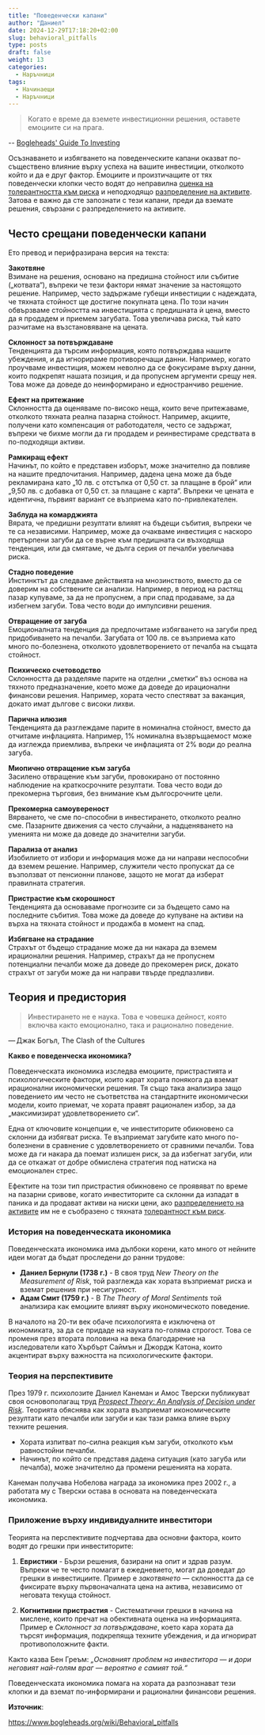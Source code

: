 ```yaml
---
title: "Поведенчески капани"
author: "Даниел"
date: 2024-12-29T17:18:20+02:00
slug: behavioral_pitfalls
type: posts
draft: false
weight: 13
categories:
  - Наръчници
tags:
  - Начинаещи
  - Наръчници
---
```


> Когато е време да вземете инвестиционни решения, оставете емоциите си на прага.

-- [Bogleheads' Guide To Investing](https://www.bogleheads.org/wiki/Bogleheads%27_Guide_To_Investing "Bogleheads' Guide To Investing")

Осъзнаването и избягването на поведенческите капани оказват по-съществено влияние върху успеха на вашите инвестиции, отколкото който и да е друг фактор. Емоциите и произтичащите от тях поведенчески клопки често водят до неправилна [оценка на толерантността към риска](/posts/risk_tolerance) и неподходящо [разпределение на активите](/posts/asset_allocation). Затова е важно да сте запознати с тези капани, преди да вземате решения, свързани с разпределението на активите.

## Често срещани поведенчески капани

Ето превод и перифразирана версия на текста:

**Закотвяне**  
Взимане на решения, основано на предишна стойност или събитие („котвата“), въпреки че тези фактори нямат значение за настоящото решение. Например, често задържаме губещи инвестиции с надеждата, че тяхната стойност ще достигне покупната цена. По този начин обвързваме стойността на инвестицията с предишната ѝ цена, вместо да я продадем и приемем загубата. Това увеличава риска, тъй като разчитаме на възстановяване на цената.

**Склонност за потвърждаване**  
Тенденцията да търсим информация, която потвърждава нашите убеждения, и да игнорираме противоречащи данни. Например, когато проучваме инвестиция, можем неволно да се фокусираме върху данни, които подкрепят нашата позиция, и да пропуснем аргументи срещу нея. Това може да доведе до неинформирано и едностранчиво решение.

**Ефект на притежание**  
Склонността да оценяваме по-високо неща, които вече притежаваме, отколкото тяхната реална пазарна стойност. Например, акциите, получени като компенсация от работодателя, често се задържат, въпреки че бихме могли да ги продадем и реинвестираме средствата в по-подходящи активи.

**Рамкиращ ефект**  
Начинът, по който е представен изборът, може значително да повлияе на нашите предпочитания. Например, дадена цена може да бъде рекламирана като „10 лв. с отстъпка от 0,50 ст. за плащане в брой“ или „9,50 лв. с добавка от 0,50 ст. за плащане с карта“. Въпреки че цената е идентична, първият вариант се възприема като по-привлекателен.

**Заблуда на комарджията**  
Вярата, че предишни резултати влияят на бъдещи събития, въпреки че те са независими. Например, може да очакваме инвестиция с наскоро претърпени загуби да се върне към предишната си възходяща тенденция, или да смятаме, че дълга серия от печалби увеличава риска.

**Стадно поведение**  
Инстинктът да следваме действията на мнозинството, вместо да се доверим на собствените си анализи. Например, в период на растящ пазар купуваме, за да не пропуснем, а при спад продаваме, за да избегнем загуби. Това често води до импулсивни решения.

**Отвращение от загуба**  
Емоционалната тенденция да предпочитаме избягването на загуби пред придобиването на печалби. Загубата от 100 лв. се възприема като много по-болезнена, отколкото удовлетворението от печалба на същата стойност.

**Психическо счетоводство**  
Склонността да разделяме парите на отделни „сметки“ въз основа на тяхното предназначение, което може да доведе до ирационални финансови решения. Например, хората често спестяват за ваканция, докато имат дългове с високи лихви.

**Парична илюзия**  
Тенденцията да разглеждаме парите в номинална стойност, вместо да отчитаме инфлацията. Например, 1% номинална възвръщаемост може да изглежда приемлива, въпреки че инфлацията от 2% води до реална загуба.

**Миопично отвращение към загуба**  
Засилено отвращение към загуби, провокирано от постоянно наблюдение на краткосрочните резултати. Това често води до прекомерна търговия, без внимание към дългосрочните цели.

**Прекомерна самоувереност**  
Вярването, че сме по-способни в инвестирането, отколкото реално сме. Пазарните движения са често случайни, а надценяването на уменията ни може да доведе до значителни загуби.

**Парализа от анализ**  
Изобилието от избори и информация може да ни направи неспособни да вземем решение. Например, служители често пропускат да се възползват от пенсионни планове, защото не могат да изберат правилната стратегия.

**Пристрастие към скорошност**  
Тенденцията да основаваме прогнозите си за бъдещето само на последните събития. Това може да доведе до купуване на активи на върха на тяхната стойност и продажба в момент на спад.

**Избягване на страдание**  
Страхът от бъдещо страдание може да ни накара да вземем ирационални решения. Например, страхът да не пропуснем потенциални печалби може да доведе до прекомерен риск, докато страхът от загуби може да ни направи твърде предпазливи.

## Теория и предистория

> Инвестирането не е наука. Това е човешка дейност, която включва както емоционално, така и рационално поведение.

— Джак Богъл, The Clash of the Cultures

**Какво е поведенческа икономика?**

Поведенческата икономика изследва емоциите, пристрастията и психологическите фактори, които карат хората понякога да вземат ирационални икономически решения. Тя също така анализира защо поведението им често не съответства на стандартните икономически модели, които приемат, че хората правят рационален избор, за да „максимизират удовлетворението си“.

Една от ключовите концепции е, че инвеститорите обикновено са склонни да избягват риска. Те възприемат загубите като много по-болезнени в сравнение с удовлетворението от сравними печалби. Това може да ги накара да поемат излишен риск, за да избегнат загуби, или да се откажат от добре обмислена стратегия под натиска на емоционален стрес.

Ефектите на този тип пристрастия обикновено се проявяват по време на пазарни сривове, когато инвеститорите са склонни да изпадат в паника и да продават активи на ниски цени, ако [разпределението на активите](/posts/asset_allocation) им не е съобразено с тяхната [толерантност към риск](/posts/risk_tolerance).

### **История на поведенческата икономика**

Поведенческата икономика има дълбоки корени, като много от нейните идеи могат да бъдат проследени до ранни трудове:

-   **Даниел Бернули (1738 г.)** - В своя труд _New Theory on the Measurement of Risk_, той разглежда как хората възприемат риска и вземат решения при несигурност.
-   **Адам Смит (1759 г.)** - В _The Theory of Moral Sentiments_ той анализира как емоциите влияят върху икономическото поведение.

В началото на 20-ти век обаче психологията е изключена от икономиката, за да се придаде на науката по-голяма строгост. Това се променя през втората половина на века благодарение на изследователи като Хърбърт Саймън и Джордж Катона, които акцентират върху важността на психологическите фактори.

### Теория на перспективите

През 1979 г. психолозите Даниел Канеман и Амос Тверски публикуват своя основополагащ труд [_Prospect Theory: An Analysis of Decision under Risk_](https://web.archive.org/web/20230324075856/https://scholar.princeton.edu/sites/default/files/kahneman/files/prospect_theory.pdf). Теорията обяснява как хората възприемат икономическите резултати като печалби или загуби и как тази рамка влияе върху техните решения.

-   Хората изпитват по-силна реакция към загуби, отколкото към равностойни печалби.
-   Начинът, по който се представя дадена ситуация (като загуба или печалба), може значително да промени решенията на хората.

Канеман получава Нобелова награда за икономика през 2002 г., а работата му с Тверски остава в основата на поведенческата икономика.

### Приложение върху индивидуалните инвеститори

Теорията на перспективите подчертава два основни фактора, които водят до грешки при инвеститорите:

1.  **Евристики** - Бързи решения, базирани на опит и здрав разум. Въпреки че те често помагат в ежедневието, могат да доведат до грешки в инвестициите. Пример е _закотвянето_ — склонността да се фиксирате върху първоначалната цена на актива, независимо от неговата текуща стойност.
    
2.  **Когнитивни пристрастия** - Систематични грешки в начина на мислене, които пречат на обективната оценка на информацията. Пример е _Склонност за потвърждаване_, което кара хората да търсят информация, подкрепяща техните убеждения, и да игнорират противоположните факти.
    
Както казва Бен Греъм: _„Основният проблем на инвеститора — и дори неговият най-голям враг — вероятно е самият той.“_

Поведенческата икономика помага на хората да разпознават тези клопки и да вземат по-информирани и рационални финансови решения.

**Източник**:

https://www.bogleheads.org/wiki/Behavioral_pitfalls
